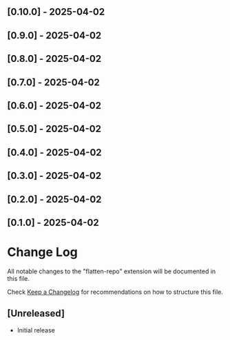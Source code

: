 
## [0.10.0] - 2025-04-02


## [0.9.0] - 2025-04-02


## [0.8.0] - 2025-04-02


## [0.7.0] - 2025-04-02


## [0.6.0] - 2025-04-02


## [0.5.0] - 2025-04-02


## [0.4.0] - 2025-04-02


## [0.3.0] - 2025-04-02


## [0.2.0] - 2025-04-02


## [0.1.0] - 2025-04-02

# Change Log

All notable changes to the "flatten-repo" extension will be documented in this file.

Check [Keep a Changelog](http://keepachangelog.com/) for recommendations on how to structure this file.

## [Unreleased]

- Initial release